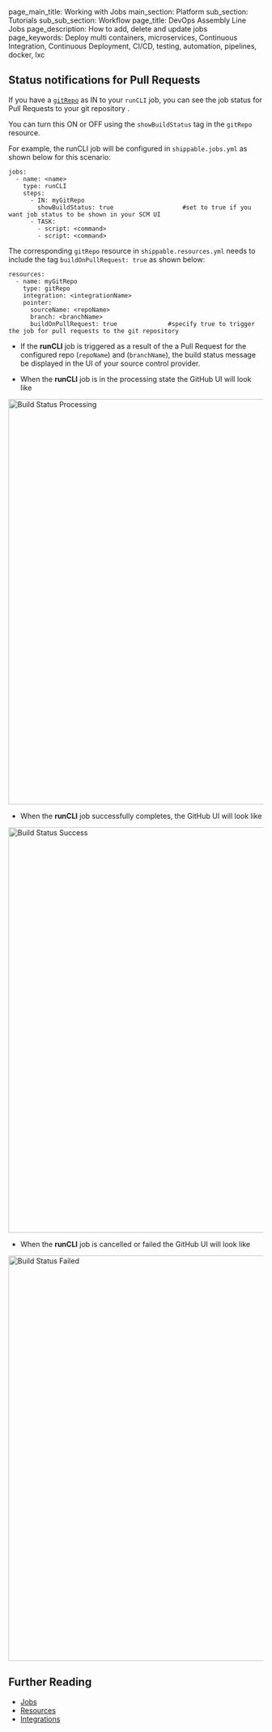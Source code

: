 page_main_title: Working with Jobs
main_section: Platform
sub_section: Tutorials
sub_sub_section: Workflow
page_title: DevOps Assembly Line Jobs
page_description: How to add, delete and update jobs
page_keywords: Deploy multi containers, microservices, Continuous Integration, Continuous Deployment, CI/CD, testing, automation, pipelines, docker, lxc

## Status notifications for Pull Requests

If you have a [`gitRepo`](/platform/workflow/resource/gitrepo/) as IN to your `runCLI` job, you can see the job status for Pull Requests to your git repository .

You can turn this ON or OFF using the `showBuildStatus` tag in the `gitRepo` resource.

For example, the runCLI job will be configured in `shippable.jobs.yml` as shown below for this scenario:

```
jobs:
  - name: <name>                                
    type: runCLI                               
    steps:                                      
      - IN: myGitRepo                           
        showBuildStatus: true                   #set to true if you want job status to be shown in your SCM UI
      - TASK:
        - script: <command>
        - script: <command>

```

The corresponding  `gitRepo` resource in `shippable.resources.yml` needs to include the tag `buildOnPullRequest: true` as shown below:

```
resources:
  - name: myGitRepo                             
    type: gitRepo                               
    integration: <integrationName>             
    pointer:
      sourceName: <repoName>                    
      branch: <branchName>                      
      buildOnPullRequest: true              #specify true to trigger the job for pull requests to the git repository

```

* If the **runCLI** job is triggered as a result of the a Pull Request for the configured repo (`repoName`) and (`branchName`), the build status message be displayed in the UI of your source control provider.

* When the **runCLI** job is in the processing state the GitHub UI will look like
<img src="/images/platform/jobs/runCLI/processingBuildStatus.png" alt="Build Status Processing" style="width:800px;vertical-align: middle;display: block;margin-right: auto;"/>

* When the **runCLI** job successfully completes, the GitHub UI will look like
<img src="/images/platform/jobs/runCLI/successBuildStatus.png" alt="Build Status Success" style="width:800px;vertical-align: middle;display: block;margin-right: auto;"/>

* When the **runCLI** job is cancelled or failed the GitHub UI will look like
<img src="/images/platform/jobs/runCLI/failedBuildStatus.png" alt="Build Status Failed" style="width:800px;vertical-align: middle;display: block;margin-right: auto;"/>


## Further Reading
* [Jobs](/platform/workflow/job/overview)
* [Resources](/platform/workflow/resource/overview)
* [Integrations](/platform/integration/overview)
